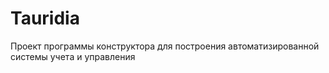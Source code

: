 # Tauridia
Проект программы конструктора для построения автоматизированной системы учета и управления
